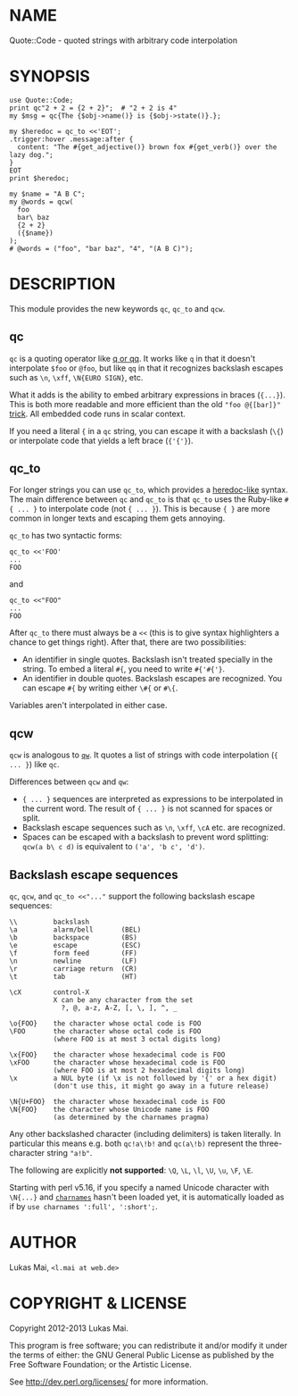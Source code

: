 # NAME

Quote::Code - quoted strings with arbitrary code interpolation

# SYNOPSIS

```
use Quote::Code;
print qc"2 + 2 = {2 + 2}";  # "2 + 2 is 4"
my $msg = qc{The {$obj->name()} is {$obj->state()}.};

my $heredoc = qc_to <<'EOT';
.trigger:hover .message:after {
  content: "The #{get_adjective()} brown fox #{get_verb()} over the lazy dog.";
}
EOT
print $heredoc;

my $name = "A B C";
my @words = qcw(
  foo
  bar\ baz
  {2 + 2}
  ({$name})
);
# @words = ("foo", "bar baz", "4", "(A B C)");
```

# DESCRIPTION

This module provides the new keywords `qc`, `qc_to` and `qcw`.

## qc

`qc` is a quoting operator like [q or qq](https://metacpan.org/pod/perlop#Quote-and-Quote-like-Operators).
It works like `q` in that it doesn't interpolate `$foo` or `@foo`, but like
`qq` in that it recognizes backslash escapes such as `\n`, `\xff`,
`\N{EURO SIGN}`, etc.

What it adds is the ability to embed arbitrary expressions in braces
(`{...}`). This is both more readable and more efficient than the old `"foo
@{[bar]}"` [trick](https://metacpan.org/pod/perlfaq4#How-do-I-expand-function-calls-in-a-string). All
embedded code runs in scalar context.

If you need a literal `{` in a `qc` string, you can escape it with a backslash
(`\{`) or interpolate code that yields a left brace (`{'{'}`).

## qc\_to

For longer strings you can use `qc_to`, which provides a
[heredoc-like](https://metacpan.org/pod/perlop#EOF) syntax. The main difference between `qc` and
`qc_to` is that `qc_to` uses the Ruby-like `#{ ... }` to interpolate code
(not `{ ... }`). This is because `{ }` are more common in longer texts and
escaping them gets annoying.

`qc_to` has two syntactic forms:

```
qc_to <<'FOO'
...
FOO
```

and

```
qc_to <<"FOO"
...
FOO
```

After `qc_to` there must always be a `<<` (this is to give syntax
highlighters a chance to get things right). After that, there are two
possibilities:

- An identifier in single quotes. Backslash isn't treated specially in the
string. To embed a literal `#{`, you need to write `#{'#{'}`.
- An identifier in double quotes. Backslash escapes are recognized. You can
escape `#{` by writing either `\#{` or `#\{`.

Variables aren't interpolated in either case.

## qcw

`qcw` is analogous to [`qw`](https://metacpan.org/pod/perlop#qw-STRING). It quotes a list of
strings with code interpolation (`{ ... }`) like `qc`.

Differences between `qcw` and `qw`:

- `{ ... }` sequences are interpreted as expressions to be interpolated in the
current word. The result of `{ ... }` is not scanned for spaces or split.
- Backslash escape sequences such as `\n`, `\xff`, `\cA` etc. are recognized.
- Spaces can be escaped with a backslash to prevent word splitting:
`qcw(a b\ c d)` is equivalent to `('a', 'b c', 'd')`.

## Backslash escape sequences

`qc`, `qcw`, and `qc_to <<"..."` support the following backslash
escape sequences:

```
\\         backslash
\a         alarm/bell       (BEL)
\b         backspace        (BS)
\e         escape           (ESC)
\f         form feed        (FF)
\n         newline          (LF)
\r         carriage return  (CR)
\t         tab              (HT)

\cX        control-X
           X can be any character from the set
             ?, @, a-z, A-Z, [, \, ], ^, _

\o{FOO}    the character whose octal code is FOO
\FOO       the character whose octal code is FOO
           (where FOO is at most 3 octal digits long)

\x{FOO}    the character whose hexadecimal code is FOO
\xFOO      the character whose hexadecimal code is FOO
           (where FOO is at most 2 hexadecimal digits long)
\x         a NUL byte (if \x is not followed by '{' or a hex digit)
           (don't use this, it might go away in a future release)

\N{U+FOO}  the character whose hexadecimal code is FOO
\N{FOO}    the character whose Unicode name is FOO
           (as determined by the charnames pragma)
```

Any other backslashed character (including delimiters) is taken literally. In
particular this means e.g. both `qc!a\!b!` and `qc(a\!b)` represent the
three-character string `"a!b"`.

The following are explicitly **not supported**: `\Q`, `\L`, `\l`, `\U`,
`\u`, `\F`, `\E`.

Starting with perl v5.16, if you specify a named Unicode character with
`\N{...}` and [`charnames`](https://metacpan.org/pod/charnames) hasn't been loaded yet, it is
automatically loaded as if by `use charnames ':full', ':short';`.

# AUTHOR

Lukas Mai, `<l.mai at web.de>`

# COPYRIGHT & LICENSE

Copyright 2012-2013 Lukas Mai.

This program is free software; you can redistribute it and/or modify it
under the terms of either: the GNU General Public License as published
by the Free Software Foundation; or the Artistic License.

See http://dev.perl.org/licenses/ for more information.
